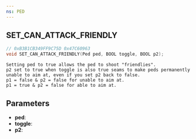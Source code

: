 ```yaml
---
ns: PED
---
```

## SET_CAN_ATTACK_FRIENDLY

```c
// 0xB3B1CB349FF9C75D 0x47C60963
void SET_CAN_ATTACK_FRIENDLY(Ped ped, BOOL toggle, BOOL p2);
```

```
Setting ped to true allows the ped to shoot "friendlies".  
p2 set to true when toggle is also true seams to make peds permanently unable to aim at, even if you set p2 back to false.  
p1 = false & p2 = false for unable to aim at.  
p1 = true & p2 = false for able to aim at.  
```

## Parameters
* **ped**: 
* **toggle**: 
* **p2**: 

